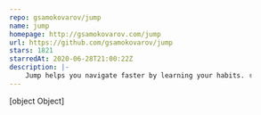 ```yaml
---
repo: gsamokovarov/jump
name: jump
homepage: http://gsamokovarov.com/jump
url: https://github.com/gsamokovarov/jump
stars: 1821
starredAt: 2020-06-28T21:00:22Z
description: |-
    Jump helps you navigate faster by learning your habits. ✌️
---
```


[object Object]
